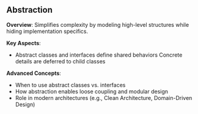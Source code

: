 ## Abstraction
**Overview**: Simplifies complexity by modeling high-level structures while hiding implementation specifics.

**Key Aspects**:

- Abstract classes and interfaces define shared behaviors Concrete details are deferred to child classes

**Advanced Concepts**:

- When to use abstract classes vs. interfaces
- How abstraction enables loose coupling and modular design
- Role in modern architectures (e.g., Clean Architecture, Domain-Driven Design)
